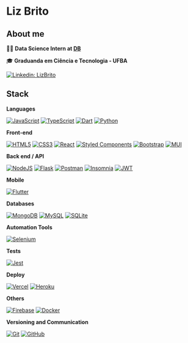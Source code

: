 # Liz Brito
## About me

👨‍💻 <strong>Data Science Intern at <a href="https://db.tec.br/">DB</a></strong>

:mortar_board: <strong>Graduanda em Ciência e Tecnologia - UFBA</strong>


[![Linkedin: LizBrito](https://img.shields.io/badge/linkedin-%230077B5.svg?style=for-the-badge&logo=linkedin&logoColor=white&link=https://www.linkedin.com/in/liz-brito-santana)](https://www.linkedin.com/in/liz-brito-santana)

## Stack

**Languages**

[![JavaScript](https://img.shields.io/badge/javascript-%23323330.svg?style=for-the-badge&logo=javascript&logoColor=%23F7DF1E)](https://github.com/LizSantana/)
[![TypeScript](https://img.shields.io/badge/typescript-%23007ACC.svg?style=for-the-badge&logo=typescript&logoColor=white)](https://github.com/LizSantana/)
[![Dart](https://img.shields.io/badge/dart-%230175C2.svg?style=for-the-badge&logo=dart&logoColor=white)](https://github.com/LizSantana/)
[![Python](https://img.shields.io/badge/python-3670A0?style=for-the-badge&logo=python&logoColor=ffdd54)](https://github.com/LizSantana/)

**Front-end**

[![HTML5](https://img.shields.io/badge/html5-%23E34F26.svg?style=for-the-badge&logo=html5&logoColor=white)](https://github.com/LizSantana/)
[![CSS3](https://img.shields.io/badge/css3-%231572B6.svg?style=for-the-badge&logo=css3&logoColor=white)](https://github.com/LizSantana/)
[![React](https://img.shields.io/badge/react-%2320232a.svg?style=for-the-badge&logo=react&logoColor=%2361DAFB)](https://github.com/LizSantana/)
[![Styled Components](https://img.shields.io/badge/styled--components-DB7093?style=for-the-badge&logo=styled-components&logoColor=white)](https://github.com/LizSantana/)
[![Bootstrap](https://img.shields.io/badge/bootstrap-%23563D7C.svg?style=for-the-badge&logo=bootstrap&logoColor=white)](https://github.com/LizSantana/)
[![MUI](https://img.shields.io/badge/MUI-%230081CB.svg?style=for-the-badge&logo=material-ui&logoColor=white)](https://github.com/LizSantana/)


**Back end / API**

[![NodeJS](https://img.shields.io/badge/node.js-6DA55F?style=for-the-badge&logo=node.js&logoColor=white)](https://github.com/LizSantana/)
[![Flask](https://img.shields.io/badge/flask-%23000.svg?style=for-the-badge&logo=flask&logoColor=white)](https://github.com/LizSantana/)
[![Postman](https://img.shields.io/badge/Postman-FF6C37?style=for-the-badge&logo=postman&logoColor=white)](https://github.com/LizSantana/)
[![Insomnia](https://img.shields.io/badge/Insomnia-black?style=for-the-badge&logo=insomnia&logoColor=5849BE)](https://github.com/LizSantana/)
[![JWT](https://img.shields.io/badge/JWT-black?style=for-the-badge&logo=JSON%20web%20tokens)](https://github.com/LizSantana/)

**Mobile**

[![Flutter](https://img.shields.io/badge/Flutter-%2302569B.svg?style=for-the-badge&logo=Flutter&logoColor=white)](https://github.com/LizSantana/)

**Databases**

[![MongoDB](https://img.shields.io/badge/MongoDB-%234ea94b.svg?style=for-the-badge&logo=mongodb&logoColor=white)](https://github.com/LizSantana/)
[![MySQL](https://img.shields.io/badge/mysql-%2300f.svg?style=for-the-badge&logo=mysql&logoColor=white)](https://github.com/LizSantana/)
[![SQLite](https://img.shields.io/badge/sqlite-%2307405e.svg?style=for-the-badge&logo=sqlite&logoColor=white)](https://github.com/LizSantana/)

 **Automation Tools**

[![Selenium](https://img.shields.io/badge/-selenium-CF0A2C?style=for-the-badge&logo=selenium&logoColor=white)](https://github.com/asoushawkLizSantana/)

**Tests**

[![Jest](https://img.shields.io/badge/-jest-%23C21325?style=for-the-badge&logo=jest&logoColor=white)](https://github.com/LizSantana/)

**Deploy**

[![Vercel](https://img.shields.io/badge/vercel-%23000000.svg?style=for-the-badge&logo=vercel&logoColor=white)](https://github.com/LizSantana/)
[![Heroku](https://img.shields.io/badge/heroku-%23430098.svg?style=for-the-badge&logo=heroku&logoColor=white)](https://github.com/LizSantana/)

**Others**

[![Firebase](https://img.shields.io/badge/firebase-%23039BE5.svg?style=for-the-badge&logo=firebase)](https://github.com/LizSantana/)
[![Docker](https://img.shields.io/badge/docker-%230db7ed.svg?style=for-the-badge&logo=docker&logoColor=white)](https://github.com/LizSantana/)

**Versioning and Communication**

[![Git](https://img.shields.io/badge/git-%23F05033.svg?style=for-the-badge&logo=git&logoColor=white)](https://github.com/LizSantana/)
[![GitHub](https://img.shields.io/badge/github-%23121011.svg?style=for-the-badge&logo=github&logoColor=white)](https://github.com/LizSantana/)
